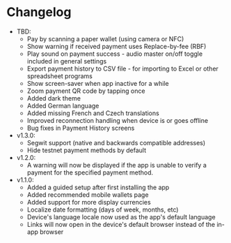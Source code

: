 # Changelog

* TBD:
  * Pay by scanning a paper wallet (using camera or NFC)
  * Show warning if received payment uses Replace-by-fee (RBF)
  * Play sound on payment success - audio master on/off toggle included in general settings
  * Export payment history to CSV file - for importing to Excel or other spreadsheet programs
  * Show screen-saver when app inactive for a while
  * Zoom payment QR code by tapping once
  * Added dark theme
  * Added German language
  * Added missing French and Czech translations
  * Improved reconnection handling when device is or goes offline
  * Bug fixes in Payment History screens
* v1.3.0:
  * Segwit support (native and backwards compatible addresses)
  * Hide testnet payment methods by default
* v1.2.0:
  * A warning will now be displayed if the app is unable to verify a payment for the specified payment method.
* v1.1.0:
  * Added a guided setup after first installing the app
  * Added recommended mobile wallets page
  * Added support for more display currencies
  * Localize date formatting (days of week, months, etc)
  * Device's language locale now used as the app's default language
  * Links will now open in the device's default browser instead of the in-app browser
